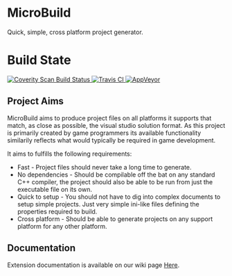 # MicroBuild
Quick, simple, cross platform project generator.

# Build State
<a href="https://scan.coverity.com/projects/tleonarduk-microbuild">
  <img alt="Coverity Scan Build Status"
       src="https://scan.coverity.com/projects/9720/badge.svg?flat=1"/>
</a>
<a href="https://travis-ci.org/TLeonardUK/MicroBuild">
  <img alt="Travis CI"
       src="https://travis-ci.org/TLeonardUK/MicroBuild.svg?branch=master"/>
</a>
<a href="https://ci.appveyor.com/project/TLeonardUK/microbuild">
  <img alt="AppVeyor"
       src="https://ci.appveyor.com/api/projects/status/dufpylwdhvinr7m7?svg=true"/>
</a>

## Project Aims
MicroBuild aims to produce project files on all platforms it supports that match, as close as possible, the visual studio solution format. As this project is primarily created by game programmers its available functionality similarily reflects what would typically be required in game development.

It aims to  fulfills the following requirements:

+ Fast - Project files should never take a long time to generate.
+ No dependencies - Should be compilable off the bat on any standard C++ compiler, the project should also be able to be run from just the executable file on its own.
+ Quick to setup - You should not have to dig into complex documents to setup simple projects. Just very simple ini-like files defining the properties required to build.
+ Cross platform - Should be able to generate projects on any support platform for any other platform.

## Documentation
Extension documentation is available on our wiki page <a href="https://github.com/TLeonardUK/MicroBuild/wiki">Here</a>.
